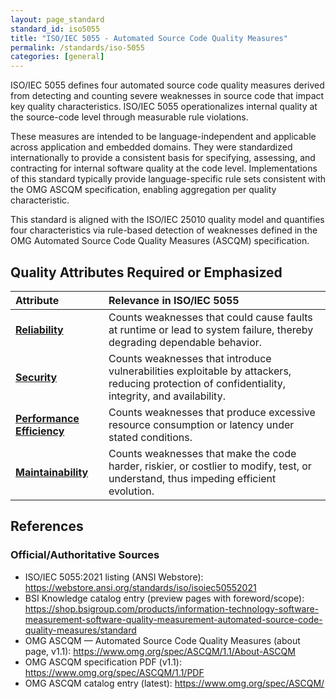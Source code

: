 ```yaml
---
layout: page_standard
standard_id: iso5055
title: "ISO/IEC 5055 - Automated Source Code Quality Measures"
permalink: /standards/iso-5055
categories: [general]
---
```


ISO/IEC 5055 defines four automated source code quality measures derived from detecting and counting severe weaknesses in source code that impact key quality characteristics. 
ISO/IEC 5055 operationalizes internal quality at the source-code level through measurable rule violations. 

These measures are intended to be language-independent and applicable across application and embedded domains. 
They were standardized internationally to provide a consistent basis for specifying, assessing, and contracting for internal software quality at the code level.
Implementations of this standard typically provide language-specific rule sets consistent with the OMG ASCQM specification, enabling aggregation per quality characteristic.

This standard is aligned with the ISO/IEC 25010 quality model and quantifies four characteristics via rule-based detection of weaknesses defined in the OMG Automated Source Code Quality Measures (ASCQM) specification.

## Quality Attributes Required or Emphasized

| Attribute | Relevance in ISO/IEC 5055 |
|:--- |:--- |
| **[Reliability](/qualities/reliability)** | Counts weaknesses that could cause faults at runtime or lead to system failure, thereby degrading dependable behavior. |
| **[Security](/qualities/security)** | Counts weaknesses that introduce vulnerabilities exploitable by attackers, reducing protection of confidentiality, integrity, and availability. |
| **[Performance Efficiency](/qualities/performance-efficiency)** | Counts weaknesses that produce excessive resource consumption or latency under stated conditions. |
| **[Maintainability](/qualities/maintainability)** | Counts weaknesses that make the code harder, riskier, or costlier to modify, test, or understand, thus impeding efficient evolution. |

## References

### Official/Authoritative Sources
- ISO/IEC 5055:2021 listing (ANSI Webstore): https://webstore.ansi.org/standards/iso/isoiec50552021
- BSI Knowledge catalog entry (preview pages with foreword/scope): https://shop.bsigroup.com/products/information-technology-software-measurement-software-quality-measurement-automated-source-code-quality-measures/standard
- OMG ASCQM — Automated Source Code Quality Measures (about page, v1.1): https://www.omg.org/spec/ASCQM/1.1/About-ASCQM
- OMG ASCQM specification PDF (v1.1): https://www.omg.org/spec/ASCQM/1.1/PDF
- OMG ASCQM catalog entry (latest): https://www.omg.org/spec/ASCQM/

